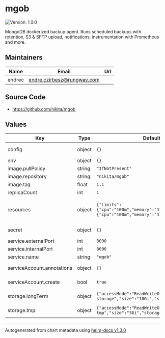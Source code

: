 # mgob

![Version: 1.0.0](https://img.shields.io/badge/Version-1.0.0-informational?style=flat-square)

MongoDB dockerized backup agent.
Runs scheduled backups with retention, S3 & SFTP upload, notifications, instrumentation with Prometheus and more.

## Maintainers

| Name   | Email                      | Url |
| ------ | -------------------------- | --- |
| endrec | endre.czirbesz@rungway.com |     |

## Source Code

- <https://github.com/nikita/mgob>

## Values

| Key                        | Type   | Default                                                                                   | Description                                                                               |
| -------------------------- | ------ | ----------------------------------------------------------------------------------------- | ----------------------------------------------------------------------------------------- |
| config                     | object | `{}`                                                                                      | Backup plans. For details, see [values.yaml](values.yaml)                                 |
| env                        | object | `{}`                                                                                      |                                                                                           |
| image.pullPolicy           | string | `"IfNotPresent"`                                                                          | Image pull policy                                                                         |
| image.repository           | string | `"nikita/mgob"`                                                                           | Image repo                                                                                |
| image.tag                  | float  | `1.1`                                                                                     | Image tag                                                                                 |
| replicaCount               | int    | `1`                                                                                       | Number of replicas                                                                        |
| resources                  | object | `{"limits":{"cpu":"100m","memory":"128Mi"},"requests":{"cpu":"100m","memory":"128Mi"}}`   | Resource requests and limits ref: http://kubernetes.io/docs/user-guide/compute-resources/ |
| secret                     | object | `{}`                                                                                      | Secret(s) to mount. For details, see [values.yaml](values.yaml)                           |
| service.externalPort       | int    | `8090`                                                                                    | Port to access the service                                                                |
| service.internalPort       | int    | `8090`                                                                                    | Port to connect to in pod                                                                 |
| service.name               | string | `"mgob"`                                                                                  | Service name                                                                              |
| serviceAccount.annotations | object | `{}`                                                                                      | Annotations to add on service account                                                     |
| serviceAccount.create      | bool   | `true`                                                                                    | If false, default service account will be used                                            |
| storage.longTerm           | object | `{"accessMode":"ReadWriteOnce","name":"mgob-storage","size":"10Gi","storageClass":"gp2"}` | Persistent volume for backups, see `config.retention`                                     |
| storage.tmp                | object | `{"accessMode":"ReadWriteOnce","name":"mgob-tmp","size":"3Gi","storageClass":"gp2"}`      | Persistent volume for temporary files                                                     |

---

Autogenerated from chart metadata using [helm-docs v1.3.0](https://github.com/norwoodj/helm-docs/releases/v1.3.0)
